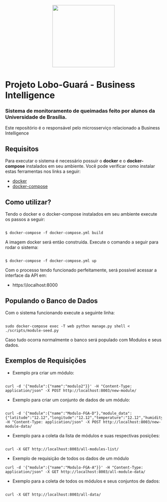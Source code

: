 <p align="center">
  <img width="200" height="200" src="https://user-images.githubusercontent.com/18190061/65366176-f592ff00-dbf6-11e9-9b7a-8cc5c6d85ddc.png">
</p>

# Projeto Lobo-Guará - Business Intelligence
### Sistema de monitoramento de queimadas feito por alunos da Universidade de Brasília.

Este repositório é o responsável pelo microsserviço relacionado a Business Intelligence

## Requisitos
Para executar o sistema é necessário possuir o **docker** e o **docker-compose** instalados em seu ambiente. Você pode verificar como instalar estas ferramentas nos links a seguir:

* [docker](https://docs.docker.com/install/linux/docker-ce/ubuntu/)
* [docker-compose](https://docs.docker.com/compose/install/)

## Como utilizar?

Tendo o docker e o docker-compose instalados em seu ambiente execute os passos a seguir:

```

$ docker-compose -f docker-compose.yml build

```

A imagem docker será então construída. Execute o comando a seguir para rodar o sistema:

```

$ docker-compose -f docker-compose.yml up

```

Com o processo tendo funcionado perfeitamente, será possível acessar a interface da API em:

* https:\\\\localhost:8000

## Populando o Banco de Dados

Com o sistema funcionando execute a seguinte linha:  

```

sudo docker-compose exec -T web python manage.py shell < ./scripts/module-seed.py

```

Caso tudo ocorra normalmente o banco será populado com Modulos e seus dados.

## Exemplos de Requisições

* Exemplo pra criar um módulo:

```

curl -d '{"module":{"name":"modulo2"}}' -H "Content-Type: application/json" -X POST http://localhost:8003/new-module/

```

* Exemplo para criar um conjunto de dados de um módulo:

```

curl -d '{"module":{"name":"Modulo-FGA-D"},"module_data":{"latitude":"12.12","longitude":"12.12","temperature":"12.12","humidity":"12.12","pressure":"12.12","ppm":"123"}}' -H "Content-Type: application/json" -X POST http://localhost:8003/new-module-data/

```

* Exemplo para a coleta da lista de módulos e suas respectivas posições:

```

curl -X GET http://localhost:8003/all-modules-list/

```

* Exemplo de requisição de todos os dados de um módulo

```
curl -d '{"module":{"name":"Modulo-FGA-A"}}' -H "Content-Type: application/json" -X GET http://localhost:8003/all-module-data/

```

* Exemplo para a coleta de todos os módulos e seus conjuntos de dados:

```

curl -X GET http://localhost:8003/all-data/

```

